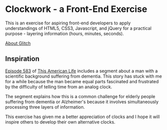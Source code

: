 Clockwork - a Front-End Exercise
================================

This is an exercise for aspiring front-end developers
to apply understandings of HTML5, CSS3, Javascript, and jQuery
for a practical purpose - layering information 
(hours, minutes, seconds).

[About Glitch](https://glitch.com/about)


Inspiration
------------

[Episode 583](https://www.thisamericanlife.org/radio-archives/episode/583/transcript) of [This American Life](http://www.thisamericanlife.org/) includes a segment about
a man with a scientific background suffering from dementia. 
This story has stuck with me for a while because the man became
equal parts fascinated and frustrated by the difficulty of telling
time from an analog clock.

The segment explains how this is a common challenge for elderly 
people suffering from dementia or Alzheimer's because it involves
simultaneously processing three layers of information.

This exercise has given me a better appreciation of clocks and 
I hope it will inspire others to develop their own alternative
clocks.